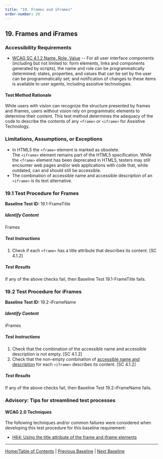 ```yaml
---
title: "19. Frames and iFrames"
order-number: 20
---
```

## 19. Frames and iFrames

### Accessibility Requirements

-   [WCAG SC 4.1.2 Name, Role, Value](http://www.w3.org/TR/UNDERSTANDING-WCAG20/ensure-compat-rsv.html) -- For all user interface components (including but not limited to: form elements, links and components generated by scripts), the name and role can be programmatically determined; states, properties, and values that can be set by the user can be programmatically set; and notification of changes to these items is available to user agents, including assistive technologies.

#### Test Method Rationale
While users with vision can recognize the structure presented by frames and iframes, users without vision rely on programmatic elements to determine their content. This test method determines the adequacy of the code to describe the contents of any `<frame>` or `<iframe>` for Assistive Technology.

### Limitations, Assumptions, or Exceptions

-   In HTML5 the `<frame>` element is marked as obsolete. The `<iframe>` element remains part of the HTML5 specification. While the `<frame>` element has been deprecated in HTML5, testers may still encounter web pages and/or web applications with code that, while outdated, can and should still be accessible.
-   The combination of accessible name and accessible description of an `<iframe>` is its text alternative.

### 19.1 Test Procedure for Frames

**Baseline Test ID:** 19.1-FrameTitle

##### Identify Content
<p id="1IC">Frames</p>

##### Test Instructions
<ol id="1TI">
    <li id="1TI-1">Check if each <code>&lt;frame&gt;</code> has a title attribute that describes its content. [SC 4.1.2]</li>
</ol>

##### Test Results
<p id="1TR">If any of the above checks fail, then Baseline Test 19.1-FrameTitle fails.</p>

### 19.2 Test Procedure for iFrames

**Baseline Test ID:** 19.2-iFrameName

##### Identify Content
<p id="2IC">iFrames</p>

##### Test Instructions
<ol id="2TI">
    <li id="2TI-1">Check that the combination of the accessible name and accessible description is not empty. [SC 4.1.2]</li>
    <li id="2TI-2">Check that the non-empty combination of <a href="https://www.w3.org/TR/html-aam-1.0/#iframe-element" target="_blank" rel="noopener">accessible name and description</a> for each <code>&lt;iframe&gt;</code> describes its content. [SC 4.1.2]</li>
</ol>

##### Test Results
<p id="2TR">If any of the above checks fail, then Baseline Test 19.2-iFrameName fails.</p>

### Advisory: Tips for streamlined test processes

#### WCAG 2.0 Techniques
The following techniques and/or common failures were considered when developing this test procedure for this baseline requirement:
-   [H64: Using the title attribute of the frame and iframe elements](http://www.w3.org/TR/WCAG20-TECHS/H64.html)
    
----------------------------------------
[Home/Table of Contents](index.md) | [Previous Baseline](18Stylesheet.md) | [Next Baseline](20AlternateVersions.md)

